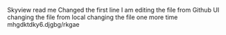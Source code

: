 Skyview read me  Changed the first line 
I am editing the file from Github UI
changing the file from local
changing the file one more time
mhgdktdky6.djgbg/rkgae
